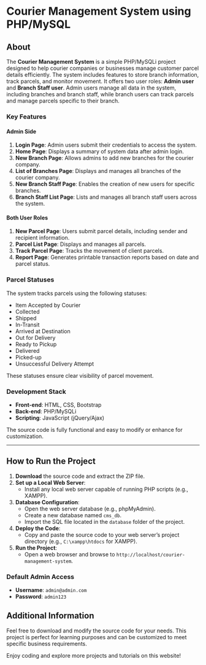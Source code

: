 # Courier Management System using PHP/MySQL

## About
The **Courier Management System** is a simple PHP/MySQLi project designed to help courier companies or businesses manage customer parcel details efficiently. The system includes features to store branch information, track parcels, and monitor movement. It offers two user roles: **Admin user** and **Branch Staff user**. Admin users manage all data in the system, including branches and branch staff, while branch users can track parcels and manage parcels specific to their branch.

### Key Features

#### Admin Side
1. **Login Page**: Admin users submit their credentials to access the system.
2. **Home Page**: Displays a summary of system data after admin login.
3. **New Branch Page**: Allows admins to add new branches for the courier company.
4. **List of Branches Page**: Displays and manages all branches of the courier company.
5. **New Branch Staff Page**: Enables the creation of new users for specific branches.
6. **Branch Staff List Page**: Lists and manages all branch staff users across the system.

#### Both User Roles
1. **New Parcel Page**: Users submit parcel details, including sender and recipient information.
2. **Parcel List Page**: Displays and manages all parcels.
3. **Track Parcel Page**: Tracks the movement of client parcels.
4. **Report Page**: Generates printable transaction reports based on date and parcel status.

### Parcel Statuses
The system tracks parcels using the following statuses:
- Item Accepted by Courier
- Collected
- Shipped
- In-Transit
- Arrived at Destination
- Out for Delivery
- Ready to Pickup
- Delivered
- Picked-up
- Unsuccessful Delivery Attempt

These statuses ensure clear visibility of parcel movement.

### Development Stack
- **Front-end**: HTML, CSS, Bootstrap
- **Back-end**: PHP/MySQLi
- **Scripting**: JavaScript (jQuery/Ajax)

The source code is fully functional and easy to modify or enhance for customization.

---

## How to Run the Project
1. **Download** the source code and extract the ZIP file.
2. **Set up a Local Web Server**:
   - Install any local web server capable of running PHP scripts (e.g., XAMPP).
3. **Database Configuration**:
   - Open the web server database (e.g., phpMyAdmin).
   - Create a new database named `cms_db`.
   - Import the SQL file located in the `database` folder of the project.
4. **Deploy the Code**:
   - Copy and paste the source code to your web server’s project directory (e.g., `C:\xampp\htdocs` for XAMPP).
5. **Run the Project**:
   - Open a web browser and browse to `http://localhost/courier-management-system`.

### Default Admin Access
- **Username**: `admin@admin.com`
- **Password**: `admin123`

## Additional Information
Feel free to download and modify the source code for your needs. This project is perfect for learning purposes and can be customized to meet specific business requirements. 

Enjoy coding and explore more projects and tutorials on this website!
